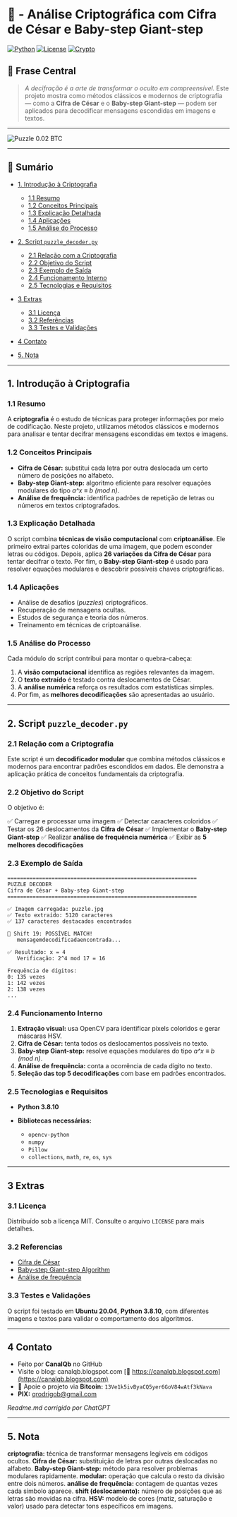 # 🔐 - Análise Criptográfica com Cifra de César e Baby-step Giant-step

[![Python](https://img.shields.io/badge/Python-3.8.10-blue.svg)](https://www.python.org/)
[![License](https://img.shields.io/badge/license-MIT-green)](LICENSE)
[![Crypto](https://img.shields.io/badge/Criptografia-Clássica-ff69b4.svg)](https://en.wikipedia.org/wiki/Cryptography)

## 🧠 Frase Central

> *A decifração é a arte de transformar o oculto em compreensível.*
> Este projeto mostra como métodos clássicos e modernos de criptografia — como a **Cifra de César** e o **Baby-step Giant-step** — podem ser aplicados para decodificar mensagens escondidas em imagens e textos.

---

![Puzzle 0.02 BTC](mask_debug.jpg)  

---

## 📜 Sumário

* [1. Introdução à Criptografia](#1-introdução-à-criptografia)

  * [1.1 Resumo](#11-resumo)
  * [1.2 Conceitos Principais](#12-conceitos-principais)
  * [1.3 Explicação Detalhada](#13-explicação-detalhada)
  * [1.4 Aplicações](#14-aplicações)
  * [1.5 Análise do Processo](#15-análise-do-processo)
* [2. Script `puzzle_decoder.py`](#2-script-puzzle_decoderpy)

  * [2.1 Relação com a Criptografia](#21-relação-com-a-criptografia)
  * [2.2 Objetivo do Script](#22-objetivo-do-script)
  * [2.3 Exemplo de Saída](#23-exemplo-de-saída)
  * [2.4 Funcionamento Interno](#24-funcionamento-interno)
  * [2.5 Tecnologias e Requisitos](#25-tecnologias-e-requisitos)
* [3 Extras](#3-extras)

  * [3.1 Licença](#31-licença)
  * [3.2 Referências](#32-referencias)
  * [3.3 Testes e Validações](#33-testes-e-validações)
* [4 Contato](#4-contato)
* [5. Nota](#5-nota)

---

## 1. Introdução à Criptografia

### 1.1 Resumo

A **criptografia** é o estudo de técnicas para proteger informações por meio de codificação. Neste projeto, utilizamos métodos clássicos e modernos para analisar e tentar decifrar mensagens escondidas em textos e imagens.

### 1.2 Conceitos Principais

* **Cifra de César:** substitui cada letra por outra deslocada um certo número de posições no alfabeto.
* **Baby-step Giant-step:** algoritmo eficiente para resolver equações modulares do tipo *a^x ≡ b (mod n)*.
* **Análise de frequência:** identifica padrões de repetição de letras ou números em textos criptografados.

### 1.3 Explicação Detalhada

O script combina **técnicas de visão computacional** com **criptoanálise**. Ele primeiro extrai partes coloridas de uma imagem, que podem esconder letras ou códigos.
Depois, aplica **26 variações da Cifra de César** para tentar decifrar o texto.
Por fim, o **Baby-step Giant-step** é usado para resolver equações modulares e descobrir possíveis chaves criptográficas.

### 1.4 Aplicações

* Análise de desafios (*puzzles*) criptográficos.
* Recuperação de mensagens ocultas.
* Estudos de segurança e teoria dos números.
* Treinamento em técnicas de criptoanálise.

### 1.5 Análise do Processo

Cada módulo do script contribui para montar o quebra-cabeça:

1. A **visão computacional** identifica as regiões relevantes da imagem.
2. O **texto extraído** é testado contra deslocamentos de César.
3. A **análise numérica** reforça os resultados com estatísticas simples.
4. Por fim, as **melhores decodificações** são apresentadas ao usuário.

---

## 2. Script `puzzle_decoder.py`

### 2.1 Relação com a Criptografia

Este script é um **decodificador modular** que combina métodos clássicos e modernos para encontrar padrões escondidos em dados. Ele demonstra a aplicação prática de conceitos fundamentais da criptografia.

### 2.2 Objetivo do Script

O objetivo é:

✅ Carregar e processar uma imagem
✅ Detectar caracteres coloridos
✅ Testar os 26 deslocamentos da **Cifra de César**
✅ Implementar o **Baby-step Giant-step**
✅ Realizar **análise de frequência numérica**
✅ Exibir as **5 melhores decodificações**

### 2.3 Exemplo de Saída

```
============================================================
PUZZLE DECODER
Cifra de César + Baby-step Giant-step
============================================================

✅ Imagem carregada: puzzle.jpg
✅ Texto extraído: 5120 caracteres
✅ 137 caracteres destacados encontrados

🎯 Shift 19: POSSÍVEL MATCH!
   mensagemdecodificadaencontrada...

✅ Resultado: x = 4
   Verificação: 2^4 mod 17 = 16

Frequência de dígitos:
0: 135 vezes
1: 142 vezes
2: 138 vezes
...
```

### 2.4 Funcionamento Interno

1. **Extração visual:** usa OpenCV para identificar pixels coloridos e gerar máscaras HSV.
2. **Cifra de César:** tenta todos os deslocamentos possíveis no texto.
3. **Baby-step Giant-step:** resolve equações modulares do tipo *a^x ≡ b (mod n)*.
4. **Análise de frequência:** conta a ocorrência de cada dígito no texto.
5. **Seleção das top 5 decodificações** com base em padrões encontrados.

### 2.5 Tecnologias e Requisitos

* **Python 3.8.10**
* **Bibliotecas necessárias:**

  * `opencv-python`
  * `numpy`
  * `Pillow`
  * `collections`, `math`, `re`, `os`, `sys`

---

## 3 Extras

### 3.1 Licença

Distribuído sob a licença MIT. Consulte o arquivo `LICENSE` para mais detalhes.

### 3.2 Referencias

* [Cifra de César](https://pt.wikipedia.org/wiki/Cifra_de_C%C3%A9sar)
* [Baby-step Giant-step Algorithm](https://en.wikipedia.org/wiki/Baby-step_giant-step)
* [Análise de frequência](https://en.wikipedia.org/wiki/Frequency_analysis)

### 3.3 Testes e Validações

O script foi testado em **Ubuntu 20.04**, **Python 3.8.10**, com diferentes imagens e textos para validar o comportamento dos algoritmos.

---

## 4 Contato

* Feito por **CanalQb** no GitHub
* Visite o blog: canalqb.blogspot.com [🔗 https://canalqb.blogspot.com](https://canalqb.blogspot.com)
* 💸 Apoie o projeto via **Bitcoin:** `13Ve1k5ivByaCQ5yer6GoV84wAtf3kNava`
* **PIX:** [qrodrigob@gmail.com](mailto:qrodrigob@gmail.com)

*Readme.md corrigido por ChatGPT*

---

## 5. Nota

**criptografia:** técnica de transformar mensagens legíveis em códigos ocultos.
**Cifra de César:** substituição de letras por outras deslocadas no alfabeto.
**Baby-step Giant-step:** método para resolver problemas modulares rapidamente.
**modular:** operação que calcula o resto da divisão entre dois números.
**análise de frequência:** contagem de quantas vezes cada símbolo aparece.
**shift (deslocamento):** número de posições que as letras são movidas na cifra.
**HSV:** modelo de cores (matiz, saturação e valor) usado para detectar tons específicos em imagens.
